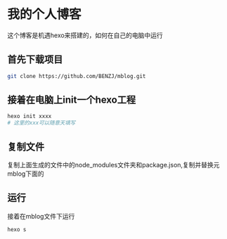 # 我的个人博客
这个博客是机遇hexo来搭建的，如何在自己的电脑中运行

## 首先下载项目
```bash
git clone https://github.com/BENZJ/mblog.git
```

## 接着在电脑上init一个hexo工程
```bash
hexo init xxxx
# 这里的xxx可以随意天填写
```

## 复制文件
复制上面生成的文件中的node_modules文件夹和package.json,复制并替换元mblog下面的

## 运行
接着在mblog文件下运行
```bash
hexo s
```
